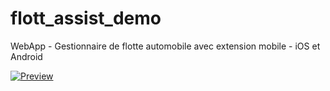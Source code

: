 # flott_assist_demo
WebApp - Gestionnaire de flotte automobile avec extension mobile - iOS et Android

[![Preview](http://img.youtube.com/vi/m_Mm6l_UzfU/0.jpg)](http://www.youtube.com/watch?v=m_Mm6l_UzfU)
